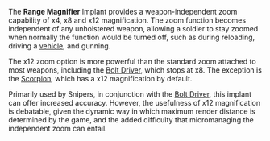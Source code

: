 The **Range Magnifier** Implant provides a weapon-independent zoom capability of
x4, x8 and x12 magnification. The zoom function becomes independent of any
unholstered weapon, allowing a soldier to stay zoomed when normally the function
would be turned off, such as during reloading, driving a
[vehicle](../vehicles/index.md), and gunning.

The x12 zoom option is more powerful than the standard zoom attached to most
weapons, including the [Bolt Driver](../weapons/Bolt_Driver.md), which stops at
x8. The exception is the [Scorpion](../weapons/Scorpion.md), which has a x12
magnification by default.

Primarily used by Snipers, in conjunction with the
[Bolt Driver](../weapons/Bolt_Driver.md), this implant can offer increased
accuracy. However, the usefulness of x12 magnification is debatable, given the
dynamic way in which maximum render distance is determined by the game, and the
added difficulty that micromanaging the independent zoom can entail.
